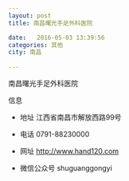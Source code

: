 ```yaml
--- 
layout: post 
title: 南昌曙光手足外科医院

date:   2016-05-03 13:39:56 
categories: 其他  
city: 南昌
  
--- 
```

   
南昌曙光手足外科医院

信息
 - 地址 江西省南昌市解放西路99号

 - 电话 0791-88230000

 - 网址 http://www.hand120.com

 - 微信公众号 shuguanggongyi


